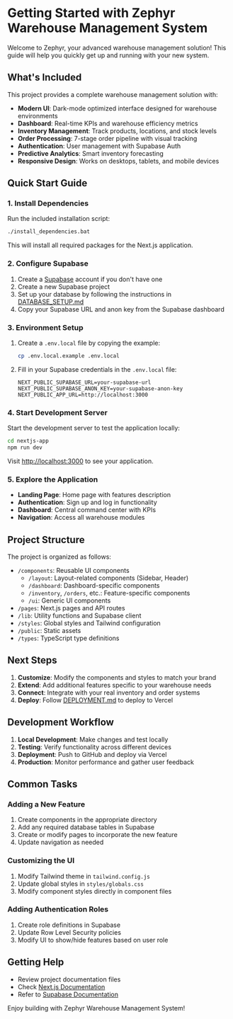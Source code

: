 # Getting Started with Zephyr Warehouse Management System

Welcome to Zephyr, your advanced warehouse management solution! This guide will help you quickly get up and running with your new system.

## What's Included

This project provides a complete warehouse management solution with:

- **Modern UI**: Dark-mode optimized interface designed for warehouse environments
- **Dashboard**: Real-time KPIs and warehouse efficiency metrics
- **Inventory Management**: Track products, locations, and stock levels
- **Order Processing**: 7-stage order pipeline with visual tracking
- **Authentication**: User management with Supabase Auth
- **Predictive Analytics**: Smart inventory forecasting
- **Responsive Design**: Works on desktops, tablets, and mobile devices

## Quick Start Guide

### 1. Install Dependencies

Run the included installation script:

```bash
./install_dependencies.bat
```

This will install all required packages for the Next.js application.

### 2. Configure Supabase

1. Create a [Supabase](https://supabase.com) account if you don't have one
2. Create a new Supabase project
3. Set up your database by following the instructions in [DATABASE_SETUP.md](./DATABASE_SETUP.md)
4. Copy your Supabase URL and anon key from the Supabase dashboard

### 3. Environment Setup

1. Create a `.env.local` file by copying the example:
   ```bash
   cp .env.local.example .env.local
   ```

2. Fill in your Supabase credentials in the `.env.local` file:
   ```
   NEXT_PUBLIC_SUPABASE_URL=your-supabase-url
   NEXT_PUBLIC_SUPABASE_ANON_KEY=your-supabase-anon-key
   NEXT_PUBLIC_APP_URL=http://localhost:3000
   ```

### 4. Start Development Server

Start the development server to test the application locally:

```bash
cd nextjs-app
npm run dev
```

Visit [http://localhost:3000](http://localhost:3000) to see your application.

### 5. Explore the Application

- **Landing Page**: Home page with features description
- **Authentication**: Sign up and log in functionality
- **Dashboard**: Central command center with KPIs
- **Navigation**: Access all warehouse modules

## Project Structure

The project is organized as follows:

- `/components`: Reusable UI components
  - `/layout`: Layout-related components (Sidebar, Header)
  - `/dashboard`: Dashboard-specific components
  - `/inventory`, `/orders`, etc.: Feature-specific components
  - `/ui`: Generic UI components
- `/pages`: Next.js pages and API routes
- `/lib`: Utility functions and Supabase client
- `/styles`: Global styles and Tailwind configuration
- `/public`: Static assets
- `/types`: TypeScript type definitions

## Next Steps

1. **Customize**: Modify the components and styles to match your brand
2. **Extend**: Add additional features specific to your warehouse needs
3. **Connect**: Integrate with your real inventory and order systems
4. **Deploy**: Follow [DEPLOYMENT.md](./DEPLOYMENT.md) to deploy to Vercel

## Development Workflow

1. **Local Development**: Make changes and test locally
2. **Testing**: Verify functionality across different devices
3. **Deployment**: Push to GitHub and deploy via Vercel
4. **Production**: Monitor performance and gather user feedback

## Common Tasks

### Adding a New Feature

1. Create components in the appropriate directory
2. Add any required database tables in Supabase
3. Create or modify pages to incorporate the new feature
4. Update navigation as needed

### Customizing the UI

1. Modify Tailwind theme in `tailwind.config.js`
2. Update global styles in `styles/globals.css`
3. Modify component styles directly in component files

### Adding Authentication Roles

1. Create role definitions in Supabase
2. Update Row Level Security policies
3. Modify UI to show/hide features based on user role

## Getting Help

- Review project documentation files
- Check [Next.js Documentation](https://nextjs.org/docs)
- Refer to [Supabase Documentation](https://supabase.com/docs)

Enjoy building with Zephyr Warehouse Management System!
